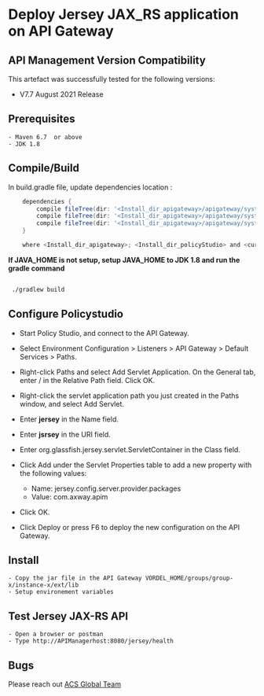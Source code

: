 # Deploy Jersey JAX_RS application on API Gateway

## API Management Version Compatibility
This artefact was successfully tested for the following versions:
- V7.7 August 2021 Release

## Prerequisites

    - Maven 6.7  or above
    - JDK 1.8

## Compile/Build
In build.gradle file, update dependencies location :
```groovy
    dependencies {
        compile fileTree(dir: '<Install_dir_apigateway>/apigateway/system/lib', include: '*.jar')
        compile fileTree(dir: '<Install_dir_apigateway>/apigateway/system/lib/modules', include: '*.jar')
        compile fileTree(dir: '<Install_dir_apigateway>/apigateway/system/lib/plugins', include: '*.jar')
    }

    where <Install_dir_apigateway>; <Install_dir_policyStudio> and <current_version> are replaced with adequate values 
```
**If JAVA_HOME is not setup, setup JAVA_HOME to JDK 1.8 and run the gradle command**
```bash

 ./gradlew build
```
## Configure Policystudio

- Start Policy Studio, and connect to the API Gateway.
- Select Environment Configuration > Listeners > API Gateway > Default Services > Paths.
- Right-click Paths and select Add Servlet Application. On the General tab, enter / in the Relative Path field. Click OK.
- Right-click the servlet application path you just created in the Paths window, and select Add Servlet.
- Enter **jersey** in the Name field.
- Enter **jsrsey** in the URI field.
- Enter org.glassfish.jersey.servlet.ServletContainer in the Class field.
- Click Add under the Servlet Properties table to add a new property with the following values:
    
    - Name: jersey.config.server.provider.packages
    - Value: com.axway.apim
- Click OK.
- Click Deploy or press F6 to deploy the new configuration on the API Gateway.



## Install

    - Copy the jar file in the API Gateway VORDEL_HOME/groups/group-x/instance-x/ext/lib 
    - Setup environement variables




## Test Jersey JAX-RS API
    - Open a browser or postman
    - Type http://APIManagerhost:8080/jersey/health
   


## Bugs

Please reach out [ACS Global Team](mailto:rnatarajan@axway.com)


